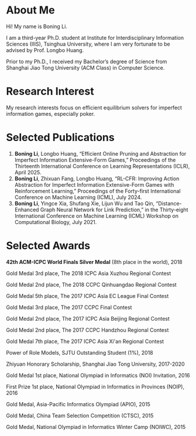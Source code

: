 # About Me

Hi! My name is Boning Li.

I am a third-year Ph.D. student at Institute for Interdisciplinary Information Sciences (IIIS), Tsinghua University, where I am very fortunate to be advised by Prof. Longbo Huang.

Prior to my Ph.D., I received my Bachelor’s degree of Science from Shanghai Jiao Tong University (ACM Class) in Computer Science.

# Research Interest

My research interests focus on efficient equilibrium solvers for imperfect information games, especially poker. 

# Selected Publications

1. **Boning Li**, Longbo Huang, “Efficient Online Pruning and Abstraction for Imperfect Information Extensive-Form Games,” Proceedings of the Thirteenth International Conference on Learning Representations (ICLR), April 2025.
2. **Boning Li**, Zhixuan Fang, Longbo Huang, “RL-CFR: Improving Action Abstraction for Imperfect Information Extensive-Form Games with Reinforcement Learning,” Proceedings of the Forty-first International Conference on Machine Learning (ICML), July 2024.
3. **Boning Li**, Yingce Xia, Shufang Xie, Lijun Wu and Tao Qin, “Distance-Enhanced Graph Neural Network for Link Prediction,” in the Thirty-eight International Conference on Machine Learning (ICML) Workshop on Computational Biology, July 2021.

# Selected Awards

**42th ACM-ICPC World Finals Silver Medal** (8th place in the world), 2018

Gold Medal 3rd place, The 2018 ICPC Asia Xuzhou Regional Contest

Gold Medal 2nd place, The 2018 CCPC Qinhuangdao Regional Contest

Gold Medal 5th place, The 2017 ICPC Asia EC League Final Contest

Gold Medal 3rd place, The 2017 CCPC Final Contest

Gold Medal 2nd place, The 2017 ICPC Asia Beijing Regional Contest

Gold Medal 2nd place, The 2017 CCPC Handzhou Regional Contest

Gold Medal 7th place, The 2017 ICPC Asia Xi'an Regional Contest

Power of Role Models, SJTU Outstanding Student (1\%), 2018

Zhiyuan Honorary Scholarship, Shanghai Jiao Tong University, 2017-2020

Gold Medal 1st place, National Olympiad in Informatics (NOI) Invitation, 2016

First Prize 1st place, National Olympiad in Informatics in Provinces (NOIP), 2016

Gold Medal, Asia-Pacific Informatics Olympiad (APIO), 2015

Gold Medal, China Team Selection Competition (CTSC), 2015

Gold Medal, National Olympiad in Informatics Winter Camp (NOIWC), 2015
